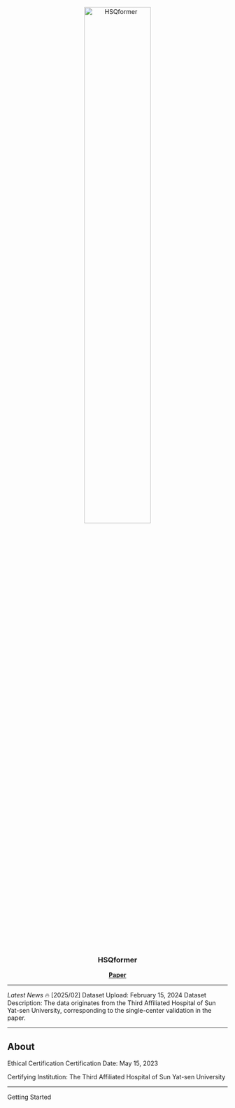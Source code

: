 <p align="center"> <picture> <source media="(prefers-color-scheme: dark)" srcset="https://raw.githubusercontent.com/Asunatan/HSQformer/main/docs/source/assets/logos/HSQformer-logo-text-dark.png"> <img alt="HSQformer" src="https://raw.githubusercontent.com/Asunatan/HSQformer/main/docs/source/assets/logos/HSQformer-logo-text-light.png" width=55%> </picture> </p><h3 align="center"> HSQformer</h3><p align="center"> <a href="https://arxiv.org/abs/2502.03772"><b>Paper</b></a>
  
---

*Latest News* 🔥
[2025/02] Dataset Upload: February 15, 2024
Dataset Description: The data originates from the Third Affiliated Hospital of Sun Yat-sen University, corresponding to the single-center validation in the paper.


---

## About

Ethical Certification
Certification Date: May 15, 2023

Certifying Institution: The Third Affiliated Hospital of Sun Yat-sen University

---
Getting Started

